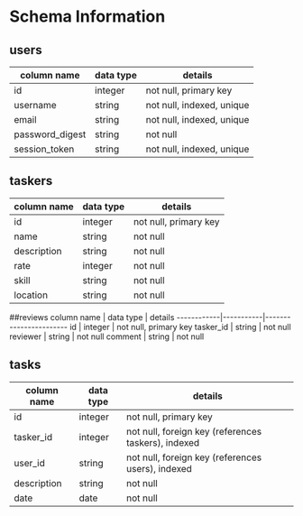 # Schema Information

## users
column name     | data type | details
----------------|-----------|-----------------------
id              | integer   | not null, primary key
username        | string    | not null, indexed, unique
email           | string    | not null, indexed, unique
password_digest | string    | not null
session_token   | string    | not null, indexed, unique

## taskers
column name | data type | details
------------|-----------|-----------------------
id          | integer   | not null, primary key
name        | string    | not null
description | string    | not null
rate        | integer   | not null
skill       | string    | not null
location    | string    | not null

##reviews
column name | data type | details
------------|-----------|-----------------------
id          | integer   | not null, primary key
tasker_id   | string    | not null
reviewer    | string    | not null
comment     | string    | not null

## tasks
column name | data type | details
------------|-----------|-----------------------
id          | integer   | not null, primary key
tasker_id   | integer   | not null, foreign key (references taskers), indexed
user_id     | string    | not null, foreign key (references users), indexed
description | string    | not null
date        | date      | not null
